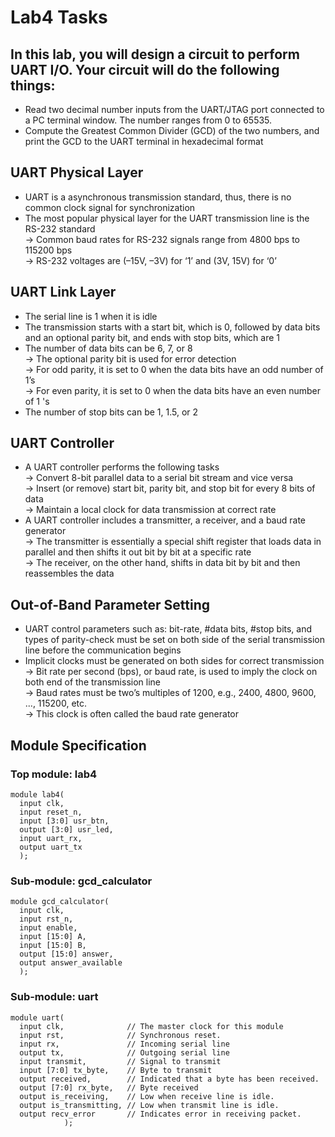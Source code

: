# Lab4 Tasks

## In this lab, you will design a circuit to perform UART I/O. Your circuit will do the following things:

- Read two decimal number inputs from the UART/JTAG port connected to a PC terminal window. The number ranges from 0 to 65535.
- Compute the Greatest Common Divider (GCD) of the two numbers, and print the GCD to the UART terminal in hexadecimal format


## UART Physical Layer
- UART is a asynchronous transmission standard, thus, there is no common clock signal for synchronization
- The most popular physical layer for the UART transmission line is the RS-232 standard
<br/> -> Common baud rates for RS-232 signals range from 4800 bps to 115200 bps
<br/> -> RS-232 voltages are (–15V, –3V) for ‘1’ and (3V, 15V) for ‘0’

## UART Link Layer
- The serial line is 1 when it is idle
- The transmission starts with a start bit, which is 0, followed by data bits and an optional parity bit, and ends with stop bits, which are 1
- The number of data bits can be 6, 7, or 8
</br> -> The optional parity bit is used for error detection
</br> -> For odd parity, it is set to 0 when the data bits have an odd number of 1’s
</br> -> For even parity, it is set to 0 when the data bits have an even number of 1 's
- The number of stop bits can be 1, 1.5, or 2

## UART Controller
- A UART controller performs the following tasks
</br> -> Convert 8-bit parallel data to a serial bit stream and vice versa
</br> -> Insert (or remove) start bit, parity bit, and stop bit for every 8 bits of data
</br> -> Maintain a local clock for data transmission at correct rate
- A UART controller includes a transmitter, a receiver, and a baud rate generator
</br> -> The transmitter is essentially a special shift register that loads data in parallel and then shifts it out bit by bit at a specific rate
</br> -> The receiver, on the other hand, shifts in data bit by bit and then reassembles the data

## Out-of-Band Parameter Setting

- UART control parameters such as: bit-rate, #data bits, #stop bits, and types of parity-check must be set on both side of the serial transmission line before the communication begins
- Implicit clocks must be generated on both sides for correct transmission
</br> -> Bit rate per second (bps), or baud rate, is used to imply the clock on both end of the transmission line
</br> -> Baud rates must be two’s multiples of 1200, e.g., 2400, 4800, 9600, ..., 115200, etc.
</br> -> This clock is often called the baud rate generator

## Module Specification
### Top module: lab4
<pre><code>module lab4(
  input clk,
  input reset_n,
  input [3:0] usr_btn,
  output [3:0] usr_led,
  input uart_rx,
  output uart_tx
  );
</code></pre>
### Sub-module: gcd_calculator
<pre><code>module gcd_calculator(
  input clk,
  input rst_n,
  input enable,
  input [15:0] A,
  input [15:0] B,
  output [15:0] answer,
  output answer_available
  );
</code></pre>
### Sub-module: uart


<pre><code>module uart(
  input clk,              // The master clock for this module
  input rst,              // Synchronous reset.
  input rx,               // Incoming serial line
  output tx,              // Outgoing serial line
  input transmit,         // Signal to transmit
  input [7:0] tx_byte,    // Byte to transmit
  output received,        // Indicated that a byte has been received.
  output [7:0] rx_byte,   // Byte received
  output is_receiving,    // Low when receive line is idle.
  output is_transmitting, // Low when transmit line is idle.
  output recv_error       // Indicates error in receiving packet.
            );     
            </code></pre>
